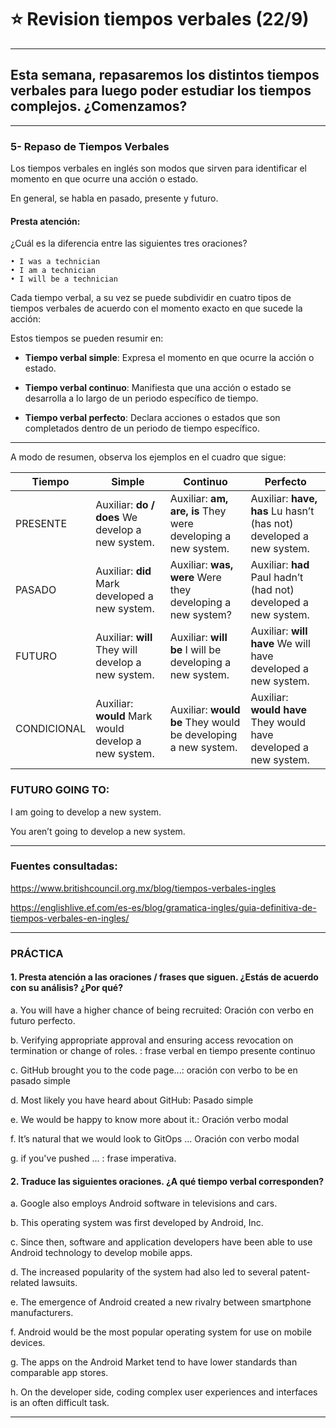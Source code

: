 # :star: Revision tiempos verbales (22/9)

---

## Esta semana, repasaremos los distintos tiempos verbales para luego poder estudiar los tiempos complejos. ¿Comenzamos?

---

### 5- Repaso de Tiempos Verbales

Los tiempos verbales en inglés son modos que sirven para identificar el momento en que ocurre una acción o estado. 

En general, se habla en pasado, presente y futuro.

#### Presta atención:

¿Cuál es la diferencia entre las siguientes tres oraciones?

```
• I was a technician
• I am a technician
• I will be a technician
```

Cada tiempo verbal, a su vez se puede subdividir en cuatro tipos de tiempos verbales de acuerdo con el momento exacto en que sucede la acción:

Estos tiempos se pueden resumir en:

- **Tiempo verbal simple**: Expresa el momento en que ocurre la acción o estado.

- **Tiempo verbal continuo**: Manifiesta que una acción o estado se desarrolla a lo largo de un periodo específico de tiempo.

- **Tiempo verbal perfecto**: Declara acciones o estados que son completados dentro de un periodo de tiempo específico.

---

A modo de resumen, observa los ejemplos en el cuadro que sigue:

| Tiempo |  Simple |  Continuo |  Perfecto |
| ------ | ------- | --------- | --------- |
| PRESENTE | Auxiliar: **do / does** We develop a new system. | Auxiliar: **am, are, is** They were developing a new system. | Auxiliar: **have, has** Lu hasn’t (has not) developed a new system. |
| PASADO | Auxiliar: **did** Mark developed a new system. |  Auxiliar: **was, were** Were they developing a new system? | Auxiliar: **had** Paul hadn’t (had not) developed a new system. |
| FUTURO | Auxiliar: **will**  They will develop a new system. | Auxiliar: **will be** I will be developing a new system. | Auxiliar: **will have** We will have developed a new system. |
| CONDICIONAL | Auxiliar: **would** Mark would develop a new system. | Auxiliar: **would be** They would be developing a new system. | Auxiliar: **would have** They would have developed a new system. |

### FUTURO GOING TO: 

I am going to develop a new system.

You aren’t going to develop a new system.

---

### Fuentes consultadas:

https://www.britishcouncil.org.mx/blog/tiempos-verbales-ingles

https://englishlive.ef.com/es-es/blog/gramatica-ingles/guia-definitiva-de-tiempos-verbales-en-ingles/

---

### PRÁCTICA

#### 1. Presta atención a las oraciones / frases que siguen. ¿Estás de acuerdo con su análisis? ¿Por qué?


a. You will have a higher chance of being recruited: Oración con verbo en futuro perfecto.

b. Verifying appropriate approval and ensuring access revocation on termination or change of roles. : frase
verbal en tiempo presente continuo

c. GitHub brought you to the code page...: oración con verbo to be en pasado simple

d. Most likely you have heard about GitHub: Pasado simple

e. We would be happy to know more about it.: Oración verbo modal

f. It’s natural that we would look to GitOps ... Oración con verbo modal

g. if you've pushed ... : frase imperativa.


#### 2. Traduce las siguientes oraciones. ¿A qué tiempo verbal corresponden?

a. Google also employs Android software in televisions and cars.

b. This operating system was first developed by Android, Inc.

c. Since then, software and application developers have been able to use Android technology to develop
mobile apps.

d. The increased popularity of the system had also led to several patent-related lawsuits.

e. The emergence of Android created a new rivalry between smartphone manufacturers.

f. Android would be the most popular operating system for use on mobile devices.

g. The apps on the Android Market tend to have lower standards than comparable app stores.

h. On the developer side, coding complex user experiences and interfaces is an often difficult task.

---